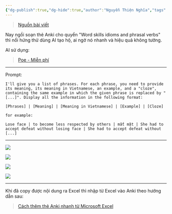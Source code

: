 ```yaml
---
{"dg-publish":true,"dg-hide":true,"author":"Nguyễn Thiện Nghĩa","tags":["AI","create","tips","tricks"],"permalink":"/iv-tips-and-tricks/dung-ai-tao-the-anki/","hide":true,"dgPassFrontmatter":true}
---
```



> [Nguồn bài viết](https://www.facebook.com/groups/ankivocabulary/posts/1438992636860389/)

Nay ngồi soạn thẻ Anki cho quyển "Word skills idioms and phrasal verbs" thì nổi hứng thử dùng AI tạo hộ, ai ngờ nó nhanh và hiệu quả không tưởng.

AI sử dụng: 

> [Poe - Miễn phí](https://poe.com/)

---

Prompt:

```
I'll give you a list of phrases. For each phrase, you need to provide its meaning, its meaning in Vietnamese, an example, and a "cloze", containing the same example in which the given phrase is replaced by "[...]". Display all the information in the following format:

[Phrases] | [Meaning] | [Meaning in Vietnamese] | [Example] | [Cloze]

for example:

Lose face | to become less respected by others | mất mặt | She had to accept defeat without losing face | She had to accept defeat without [...]
```

---

![](https://i.imgur.com/lYwBJYN.png)

![](https://i.imgur.com/o80yoYp.png)

![](https://i.imgur.com/UqCkaIU.png)

![](https://i.imgur.com/gkIUnyZ.png)


---
Khi đã copy được nội dung ra Excel thì nhập từ Excel vào Anki theo hướng dẫn sau:

> [Cách thêm thẻ Anki nhanh từ Microsoft Excel](https://youtu.be/1f7D2Wd_vUY)